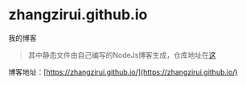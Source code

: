 # zhangzirui.github.io
我的博客

> 其中静态文件由自己编写的NodeJs博客生成，仓库地址在[这](https://github.com/Zhangzirui/NodeJS_blog)

博客地址：[https://zhangzirui.github.io/](https://zhangzirui.github.io/)

